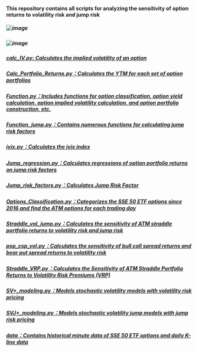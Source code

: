 #### This repository contains all scripts for analyzing the sensitivity of option returns to volatility risk and jump risk
##### ![image](https://github.com/JiahaoLi-creator/Zhejiang-Gongshang-University-Equity-Investment-Intern/blob/master/Expected%20Put%20Option%20Return.png)
##### ![image](https://github.com/JiahaoLi-creator/Zhejiang-Gongshang-University-Equity-Investment-Intern/blob/master/Expected%20Call%20Option%20Return.png)
##### [calc_IV.py: Calculates the implied volatility of an option](https://github.com/JiahaoLi-creator/Zhejiang-Gongshang-University-Equity-Investment-Intern/blob/master/program/Calc_IV.py)
##### [Calc_Portfolio_Returns.py：Calculates the YTM for each set of option portfolios](https://github.com/JiahaoLi-creator/Zhejiang-Gongshang-University-Equity-Investment-Intern/blob/master/program/Calc_Portfolio_Returns.py)
##### [Function.py：Includes functions for option classification, option yield calculation, option implied volatility calculation, and option portfolio construction, etc.](https://github.com/JiahaoLi-creator/Zhejiang-Gongshang-University-Equity-Investment-Intern/blob/master/program/Function.py)
##### [Function_jump.py：Contains numerous functions for calculating jump risk factors](https://github.com/JiahaoLi-creator/Zhejiang-Gongshang-University-Equity-Investment-Intern/blob/master/program/Function_jump.py)
##### [ivix.py：Calculates the ivix index](https://github.com/JiahaoLi-creator/Zhejiang-Gongshang-University-Equity-Investment-Intern/blob/master/program/ivix.py)
##### [Jump_regression.py：Calculates regressions of option portfolio returns on jump risk factors](https://github.com/JiahaoLi-creator/Zhejiang-Gongshang-University-Equity-Investment-Intern/blob/master/program/Jump_regression.py)
##### [Jump_risk_factors.py：Calculates Jump Risk Factor](https://github.com/JiahaoLi-creator/Zhejiang-Gongshang-University-Equity-Investment-Intern/blob/master/program/Jump_risk_factors.py)
##### [Options_Classification.py：Categorizes the SSE 50 ETF options since 2016 and find the ATM options for each trading day](https://github.com/JiahaoLi-creator/Zhejiang-Gongshang-University-Equity-Investment-Intern/blob/master/program/Options_Classification.py)
##### [Straddle_vol_jump.py：Calculates the sensitivity of ATM straddle portfolio returns to volatility risk and jump risk](https://github.com/JiahaoLi-creator/Zhejiang-Gongshang-University-Equity-Investment-Intern/blob/master/program/Straddle_vol_jump.py)
##### [psp_csp_vol.py：Calculates the sensitivity of bull call spread returns and bear put spread returns to volatility risk](https://github.com/JiahaoLi-creator/Zhejiang-Gongshang-University-Equity-Investment-Intern/blob/master/program/psp_csp_vol.py)
##### [Straddle_VRP.py：Calculates the Sensitivity of ATM Straddle Portfolio Returns to Volatility Risk Premiums (VRP)](https://github.com/JiahaoLi-creator/Zhejiang-Gongshang-University-Equity-Investment-Intern/blob/master/program/Straddle_VRP.py)
##### [SV+_modeling.py：Models stochastic volatility models with volatility risk pricing](https://github.com/JiahaoLi-creator/Zhejiang-Gongshang-University-Equity-Investment-Intern/blob/master/program/SV%2B_modeling.py)
##### [SVJ+_modeling.py：Models stochastic volatility jump models with jump risk pricing](https://github.com/JiahaoLi-creator/Zhejiang-Gongshang-University-Equity-Investment-Intern/blob/master/program/SVJ%2B_modeling.py)
##### [data：Contains historical minute data of SSE 50 ETF options and daily K-line data](https://github.com/JiahaoLi-creator/Zhejiang-Gongshang-University-Equity-Investment-Intern/tree/master/data)
